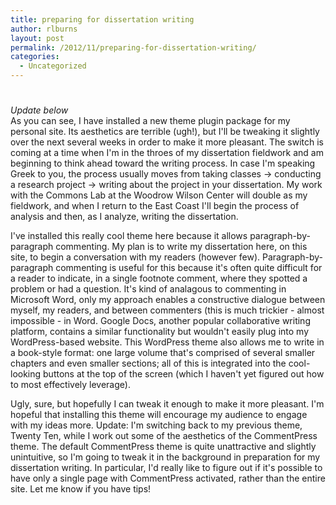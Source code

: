 ```yaml
---
title: preparing for dissertation writing
author: rlburns
layout: post
permalink: /2012/11/preparing-for-dissertation-writing/
categories:
  - Uncategorized
---
```

# 

*Update below*  
As you can see, I have installed a new theme plugin package for my personal site. Its aesthetics are terrible (ugh!), but I'll be tweaking it slightly over the next several weeks in order to make it more pleasant. The switch is coming at a time when I'm in the throes of my dissertation fieldwork and am beginning to think ahead toward the writing process. In case I'm speaking Greek to you, the process usually moves from taking classes -> conducting a research project -> writing about the project in your dissertation. My work with the Commons Lab at the Woodrow Wilson Center will double as my fieldwork, and when I return to the East Coast I'll begin the process of analysis and then, as I analyze, writing the dissertation. 

I've installed this really cool theme here because it allows paragraph-by-paragraph commenting. My plan is to write my dissertation here, on this site, to begin a conversation with my readers (however few). Paragraph-by-paragraph commenting is useful for this because it's often quite difficult for a reader to indicate, in a single footnote comment, where they spotted a problem or had a question. It's kind of analagous to commenting in Microsoft Word, only my approach enables a constructive dialogue between myself, my readers, and between commenters (this is much trickier - almost impossible - in Word. Google Docs, another popular collaborative writing platform, contains a similar functionality but wouldn't easily plug into my WordPress-based website. This WordPress theme also allows me to write in a book-style format: one large volume that's comprised of several smaller chapters and even smaller sections; all of this is integrated into the cool-looking buttons at the top of the screen (which I haven't yet figured out how to most effectively leverage). 

Ugly, sure, but hopefully I can tweak it enough to make it more pleasant. I'm hopeful that installing this theme will encourage my audience to engage with my ideas more. 
Update: I'm switching back to my previous theme, Twenty Ten, while I work out some of the aesthetics of the CommentPress theme. The default CommentPress theme is quite unattractive and slightly unintuitive, so I'm going to tweak it in the background in preparation for my dissertation writing. In particular, I'd really like to figure out if it's possible to have only a single page with CommentPress activated, rather than the entire site. Let me know if you have tips!
